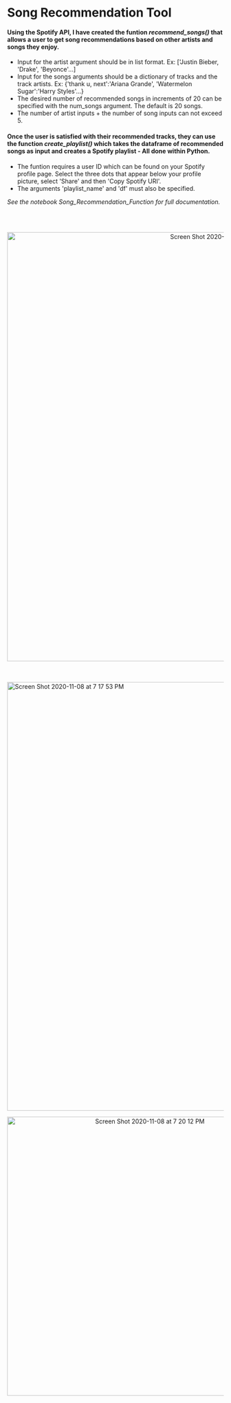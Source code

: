 # Song Recommendation Tool

#### Using the Spotify API, I have created the funtion *recommend_songs()* that allows a user to get song recommendations based on other artists and songs they enjoy.
- Input for the artist argument should be in list format. Ex: ['Justin Bieber, 'Drake', 'Beyonce'...]
- Input for the songs arguments should be a dictionary of tracks and the track artists. Ex: {'thank u, next':'Ariana Grande', 'Watermelon Sugar':'Harry Styles'...}
- The desired number of recommended songs in increments of 20 can be specified with the num_songs argument. The default is 20 songs. 
- The number of artist inputs + the number of song inputs can not exceed 5.

#### Once the user is satisfied with their recommended tracks, they can use the function *create_playlist()* which takes the dataframe of recommended songs as input and creates a Spotify playlist - All done within Python.
- The funtion requires a user ID which can be found on your Spotify profile page. Select the three dots that appear below your profile picture, select 'Share' and then 'Copy Spotify URI'. 
- The arguments 'playlist_name' and 'df' must also be specified.

*See the notebook Song_Recommendation_Function for full documentation.*

<br><br><p align="center">
  <img width="997" alt="Screen Shot 2020-11-08 at 1 06 57 PM" src="https://user-images.githubusercontent.com/54564733/98481919-67dfed80-21c3-11eb-96c1-aab322bb5bca.png">
</p>

<br><br><img width="996" alt="Screen Shot 2020-11-08 at 7 17 53 PM" src="https://user-images.githubusercontent.com/54564733/98490448-29642600-21f7-11eb-8fec-45db21926df7.png"><br>

<p align="center">
<img width="648" alt="Screen Shot 2020-11-08 at 7 20 12 PM" src="https://user-images.githubusercontent.com/54564733/98490564-7811c000-21f7-11eb-9bce-94db0c73d039.png">


</p>

